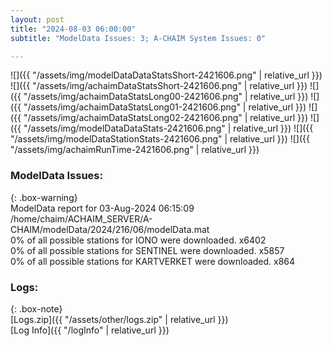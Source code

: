 ```yaml
---
layout: post
title: "2024-08-03 06:00:00"
subtitle: "ModelData Issues: 3; A-CHAIM System Issues: 0"

---
```


![]({{ "/assets/img/modelDataDataStatsShort-2421606.png" | relative_url }})
![]({{ "/assets/img/achaimDataStatsShort-2421606.png" | relative_url }})
![]({{ "/assets/img/achaimDataStatsLong00-2421606.png" | relative_url }})
![]({{ "/assets/img/achaimDataStatsLong01-2421606.png" | relative_url }})
![]({{ "/assets/img/achaimDataStatsLong02-2421606.png" | relative_url }})
![]({{ "/assets/img/modelDataDataStats-2421606.png" | relative_url }})
![]({{ "/assets/img/modelDataStationStats-2421606.png" | relative_url }})
![]({{ "/assets/img/achaimRunTime-2421606.png" | relative_url }})


### ModelData Issues:  
  
{: .box-warning}  
 ModelData report for 03-Aug-2024 06:15:09   
 /home/chaim/ACHAIM_SERVER/A-CHAIM/modelData/2024/216/06/modelData.mat   
 0% of all possible stations for IONO were downloaded. x6402   
 0% of all possible stations for SENTINEL were downloaded. x5857   
 0% of all possible stations for KARTVERKET were downloaded. x864   
  


### Logs:  
  
{: .box-note}  
[Logs.zip]({{ "/assets/other/logs.zip" | relative_url }})  
[Log Info]({{ "/logInfo" | relative_url }})  
